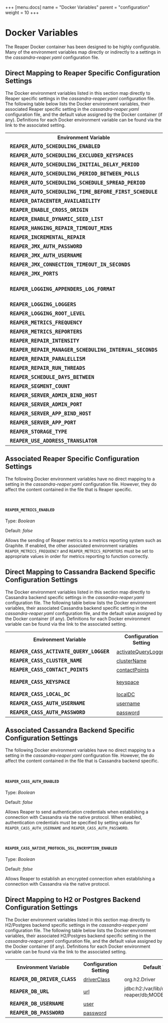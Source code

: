 +++
[menu.docs]
name = "Docker Variables"
parent = "configuration"
weight = 10
+++

# Docker Variables

The Reaper Docker container has been designed to be highly configurable. Many of the environment variables map directly or indirectly to a settings in the *cassandra-reaper.yaml* configuration file.

## Direct Mapping to Reaper Specific Configuration Settings

The Docker environment variables listed in this section map directly to Reaper specific settings in the *cassandra-reaper.yaml* configuration file. The following table below lists the Docker environment variables, their associated Reaper specific setting in the *cassandra-reaper.yaml* configuration file, and the default value assigned by the Docker container (if any). Definitions for each Docker environment variable can be found via the link to the associated setting.

<style>
    .vartable tr td { padding-top:5px; }
    .vartable td { padding-left:15px; }
    .vartable th { padding-left:15px; }
    .vartable code { font-weight:bold; font-size:16px; }
</style>

<table class="vartable">
    <tr>
        <th>Environment Variable</th>
        <th>Configuration Setting</th>
        <th>Default Value</th>
    </tr>
    <tr>
        <td><code>REAPER_AUTO_SCHEDULING_ENABLED</code></td>
        <td><a href="../reaper_specific#endabled">endabled</a></td>
        <td>false</td>
    </tr>
    <tr>
        <td><code>REAPER_AUTO_SCHEDULING_EXCLUDED_KEYSPACES</code></td>
        <td><a href="../reaper_specific#excludedkeyspaces">excludedKeyspaces</a></td>
        <td>[]</td>
    </tr>
    <tr>
        <td><code>REAPER_AUTO_SCHEDULING_INITIAL_DELAY_PERIOD</code></td>
        <td><a href="../reaper_specific#initialdelayperiod">initialDelayPeriod</a></td>
        <td>PT15S</td>
    </tr>
    <tr>
        <td><code>REAPER_AUTO_SCHEDULING_PERIOD_BETWEEN_POLLS</code></td>
        <td><a href="../reaper_specific#periodbetweenpolls">periodBetweenPolls</a></td>
        <td>PT10M</td>
    </tr>
    <tr>
        <td><code>REAPER_AUTO_SCHEDULING_SCHEDULE_SPREAD_PERIOD</code></td>
        <td><a href="../reaper_specific#schedulespreadperiod">scheduleSpreadPeriod</a></td>
        <td>PT6H</td>
    </tr>
    <tr>
        <td><code>REAPER_AUTO_SCHEDULING_TIME_BEFORE_FIRST_SCHEDULE</code></td>
        <td><a href="../reaper_specific#timebeforefirstschedule">timeBeforeFirstSchedule</a></td>
        <td>PT5M</td>
    </tr>
    <tr>
        <td><code>REAPER_DATACENTER_AVAILABILITY</code></td>
        <td><a href="../reaper_specific#datacenteravailability">datacenterAvailability</a></td>
        <td>ALL</td>
    </tr>
    <tr>
        <td><code>REAPER_ENABLE_CROSS_ORIGIN</code></td>
        <td><a href="../reaper_specific#enablecrossorigin">enableCrossOrigin</a></td>
        <td>true</td>
    </tr>
    <tr>
        <td><code>REAPER_ENABLE_DYNAMIC_SEED_LIST</code></td>
        <td><a href="../reaper_specific#enabledynamicseedlist">enableDynamicSeedList</a></td>
        <td>true</td>
    </tr>
    <tr>
        <td><code>REAPER_HANGING_REPAIR_TIMEOUT_MINS</code></td>
        <td><a href="../reaper_specific#hangingrepairtimeoutmins">hangingRepairTimeoutMins</a></td>
        <td>30</td>
    </tr>
    <tr>
        <td><code>REAPER_INCREMENTAL_REPAIR</code></td>
        <td><a href="../reaper_specific#incrementalrepair">incrementalRepair</a></td>
        <td>false</td>
    </tr>
    <tr>
        <td><code>REAPER_JMX_AUTH_PASSWORD</code></td>
        <td><a href="../reaper_specific#password">password</a></td>
        <td></td>
    </tr>
    <tr>
        <td><code>REAPER_JMX_AUTH_USERNAME</code></td>
        <td><a href="../reaper_specific#username">username</a></td>
        <td></td>
    </tr>
    <tr>
        <td><code>REAPER_JMX_CONNECTION_TIMEOUT_IN_SECONDS</code></td>
        <td><a href="../reaper_specific#jmxconnectiontimeoutinseconds">jmxConnectionTimeoutInSeconds</a></td>
        <td>20</td>
    </tr>
    <tr>
        <td><code>REAPER_JMX_PORTS</code></td>
        <td><a href="../reaper_specific#jmxports">jmxPorts</a></td>
        <td>{}</td>
    </tr>
    <tr>
        <td><code>REAPER_LOGGING_APPENDERS_LOG_FORMAT</code></td>
        <td><a href="../reaper_specific#logformat">logFormat</a></td>
        <td>"%-6level [%d] [%t] %logger{5} - %msg %n"</td>
    </tr>
    <tr>
        <td><code>REAPER_LOGGING_LOGGERS</code></td>
        <td><a href="../reaper_specific#loggers">loggers</a></td>
        <td>{}</td>
    </tr>
    <tr>
        <td><code>REAPER_LOGGING_ROOT_LEVEL</code></td>
        <td><a href="../reaper_specific#level">level</a></td>
        <td>INFO</td>
    </tr>
    <tr>
        <td><code>REAPER_METRICS_FREQUENCY</code></td>
        <td><a href="../reaper_specific#fequency">fequency</a></td>
        <td>1 minute</td>
    </tr>
    <tr>
        <td><code>REAPER_METRICS_REPORTERS</code></td>
        <td><a href="../reaper_specific#reporters">reporters</a></td>
        <td>[]</td>
    </tr>
    <tr>
        <td><code>REAPER_REPAIR_INTENSITY</code></td>
        <td><a href="../reaper_specific#repairintensity">repairIntensity</a></td>
        <td>0.9</td>
    </tr>
    <tr>
        <td><code>REAPER_REPAIR_MANAGER_SCHEDULING_INTERVAL_SECONDS</code></td>
        <td><a href="../reaper_specific#repairmanagerschedulingintervalseconds">repairManagerSchedulingIntervalSeconds</a></td>
        <td>30</td>
    </tr>
    <tr>
        <td><code>REAPER_REPAIR_PARALELLISM</code></td>
        <td><a href="../reaper_specific#repairparallelism">repairParallelism</a></td>
        <td>DATACENTER_AWARE</td>
    </tr>
    <tr>
        <td><code>REAPER_REPAIR_RUN_THREADS</code></td>
        <td><a href="../reaper_specific#repairrunthreadcount">repairRunThreadCount</a></td>
        <td>15</td>
    </tr>
    <tr>
        <td><code>REAPER_SCHEDULE_DAYS_BETWEEN</code></td>
        <td><a href="../reaper_specific#scheduledaysbetween">scheduleDaysBetween</a></td>
        <td>7</td>
    </tr>
    <tr>
        <td><code>REAPER_SEGMENT_COUNT</code></td>
        <td><a href="../reaper_specific#segmentcount">segmentCount</a></td>
        <td>200</td>
    </tr>
    <tr>
        <td><code>REAPER_SERVER_ADMIN_BIND_HOST</code></td>
        <td><a href="../reaper_specific#bindhost">bindHost</a></td>
        <td>0.0.0.0</td>
    </tr>
    <tr>
        <td><code>REAPER_SERVER_ADMIN_PORT</code></td>
        <td><a href="../reaper_specific#port">port</a></td>
        <td>8081</td>
    </tr>
    <tr>
        <td><code>REAPER_SERVER_APP_BIND_HOST</code></td>
        <td><a href="../reaper_specific#bindhost">bindHost</a></td>
        <td>0.0.0.0</td>
    </tr>
    <tr>
        <td><code>REAPER_SERVER_APP_PORT</code></td>
        <td><a href="../reaper_specific#port">port</a></td>
        <td>8080</td>
    </tr>
    <tr>
        <td><code>REAPER_STORAGE_TYPE</code></td>
        <td><a href="../reaper_specific#storagetype">storageType</a></td>
        <td>memory</td>
    </tr>
    <tr>
        <td><code>REAPER_USE_ADDRESS_TRANSLATOR</code></td>
        <td><a href="../reaper_specific#useaddresstranslator">useAddressTranslator</a></td>
        <td>false</td>
    </tr>
</table>

## Associated Reaper Specific Configuration Settings

The following Docker environment variables have no direct mapping to a setting in the *cassandra-reaper.yaml* configuration file. However, they do affect the content contained in the file that is Reaper specific.

</br>

#### `REAPER_METRICS_ENABLED`

Type: *Boolean*

Default: *false*

Allows the sending of Reaper metrics to a metrics reporting system such as Graphite. If enabled, the other associated environment variables `REAPER_METRICS_FREQUENCY` and `REAPER_METRICS_REPORTERS` must be set to appropriate values in order for metrics reporting to function correctly.

## Direct Mapping to Cassandra Backend Specific Configuration Settings

The Docker environment variables listed in this section map directly to Cassandra backend specific settings in the *cassandra-reaper.yaml* configuration file. The following table below lists the Docker environment variables, their associated Cassandra backend specific setting in the *cassandra-reaper.yaml* configuration file, and the default value assigned by the Docker container (if any). Definitions for each Docker environment variable can be found via the link to the associated setting.


<table class="vartable">
    <tr>
        <th>Environment Variable</th>
        <th>Configuration Setting</th>
        <th>Default Value</th>
    </tr>
    <tr>
        <td><code>REAPER_CASS_ACTIVATE_QUERY_LOGGER</code></td>
        <td><a href="../backend_specific#activatequerylogger">activateQueryLogger</a></td>
        <td>false</td>
    </tr>
    <tr>
        <td><code>REAPER_CASS_CLUSTER_NAME</code></td>
        <td><a href="../backend_specific#clustername">clusterName</a></td>
        <td>clustername</td>
    </tr>
    <tr>
        <td><code>REAPER_CASS_CONTACT_POINTS</code></td>
        <td><a href="../backend_specific#contactpoints">contactPoints</a></td>
        <td>[]</td>
    </tr>
    <tr>
        <td><code>REAPER_CASS_KEYSPACE</code></td>
        <td><a href="../backend_specific#keyspace">keyspace</a></td>
        <td>cassandra-reaper</td>
    </tr>
    <tr>
        <td><code>REAPER_CASS_LOCAL_DC</code></td>
        <td><a href="../backend_specific#localdc">localDC</a></td>
        <td></td>
    </tr>
    <tr>
        <td><code>REAPER_CASS_AUTH_USERNAME</code></td>
        <td><a href="../backend_specific#username">username</a></td>
        <td>cassandra</td>
    </tr>
    <tr>
        <td><code>REAPER_CASS_AUTH_PASSWORD</code></td>
        <td><a href="../backend_specific#password">password</a></td>
        <td>cassandra</td>
    </tr>
</table>

## Associated Cassandra Backend Specific Configuration Settings

The following Docker environment variables have no direct mapping to a setting in the *cassandra-reaper.yaml* configuration file. However, the do affect the content contained in the file that is Cassandra backend specific.

</br>

#### `REAPER_CASS_AUTH_ENABLED`

Type: *Boolean*

Default: *false*

Allows Reaper to send authentication credentials when establishing a connection with Cassandra via the native protocol. When enabled, authentication credentials must be specified by setting values for `REAPER_CASS_AUTH_USERNAME` and `REAPER_CASS_AUTH_PASSWORD`.

</br>

#### `REAPER_CASS_NATIVE_PROTOCOL_SSL_ENCRYPTION_ENABLED`

Type: *Boolean*

Default: *false*

Allows Reaper to establish an encrypted connection when establishing a connection with Cassandra via the native protocol.

## Direct Mapping to H2 or Postgres Backend Configuration Settings

The Docker environment variables listed in this section map directly to H2/Postgres backend specific settings in the *cassandra-reaper.yaml* configuration file. The following table below lists the Docker environment variables, their associated H2/Postgres backend specific setting in the *cassandra-reaper.yaml* configuration file, and the default value assigned by the Docker container (if any). Definitions for each Docker environment variable can be found via the link to the associated setting.

<table class="vartable">
    <tr>
        <th>Environment Variable</th>
        <th>Configuration Setting</th>
        <th>Default Value</th>
    </tr>
    <tr>
        <td><code>REAPER_DB_DRIVER_CLASS</code></td>
        <td><a href="../backend_specific#driverclass">driverClass</a></td>
        <td>org.h2.Driver</td>
    </tr>
    <tr>
        <td><code>REAPER_DB_URL</code></td>
        <td><a href="../backend_specific#url">url</a></td>
        <td>jdbc:h2:/var/lib/cassandra-reaper/db;MODE=PostgreSQL</td>
    </tr>
    <tr>
        <td><code>REAPER_DB_USERNAME</code></td>
        <td><a href="../backend_specific#user">user</a></td>
        <td></td>
    </tr>
    <tr>
        <td><code>REAPER_DB_PASSWORD</code></td>
        <td><a href="../backend_specific#password-1">password</a></td>
        <td></td>
    </tr>
</table>
